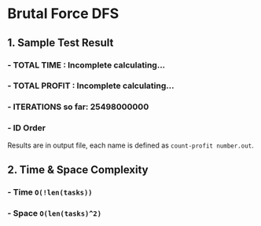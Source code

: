 # Brutal Force DFS

## 1. Sample Test Result

### - TOTAL TIME : Incomplete calculating...
### - TOTAL PROFIT : Incomplete calculating...
### - ITERATIONS so far: 25498000000

### - ID Order
Results are in output file, each name is defined as `count-profit number.out`.

## 2. Time & Space Complexity
### - Time  `O(!len(tasks))`
### - Space `O(len(tasks)^2)`
